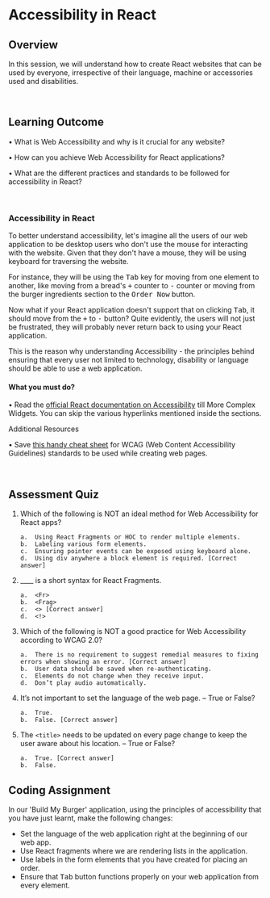 # **Accessibility in React**

## Overview

In this session, we will understand how to create React websites that can be used by everyone, irrespective of their language, machine or accessories used and disabilities.

<br />

## Learning Outcome

•	What is Web Accessibility and why is it crucial for any website?

•	How can you achieve Web Accessibility for React applications?

•	What are the different practices and standards to be followed for accessibility in React?  

<br />

### Accessibility in React

To better understand accessibility, let's imagine all the users of our web application to be desktop users who don't use the mouse for interacting with the website. Given that they don't have a mouse, they will be using keyboard for traversing the website. 

For instance, they will be using the <kbd>Tab</kbd> key for moving from one element to another, like moving from a bread's <kbd>+</kbd> counter to <kbd>-</kbd> counter or moving from the burger ingredients section to the <kbd>Order Now</kbd> button. 

Now what if your React application doesn't support that on clicking <kbd>Tab</kbd>, it should move from the <kbd>+</kbd> to <kbd>-</kbd> button? Quite evidently, the users will not just be frustrated, they will probably never return back to using your React application.

This is the reason why understanding Accessibility - the principles behind ensuring that every user not limited to technology, disability or language should be able to use a web application. 

#### What you must do?

•	Read the [official React documentation on Accessibility](https://reactjs.org/docs/accessibility.html) till More Complex Widgets. You can skip the various hyperlinks mentioned inside the sections. 


Additional Resources

•	Save [this handy cheat sheet](https://www.wuhcag.com/wcag-checklist/) for WCAG (Web Content Accessibility Guidelines) standards to be used while creating web pages. 

<br />

## Assessment Quiz

1.	Which of the following is NOT an ideal method for Web Accessibility for React apps?

        a.	Using React Fragments or HOC to render multiple elements.
        b.	Labeling various form elements.
        c.	Ensuring pointer events can be exposed using keyboard alone.
        d.	Using div anywhere a block element is required. [Correct answer]


2.	____ is a short syntax for React Fragments.

        a.	<Fr>
        b.	<Frag>
        c.	<> [Correct answer]
        d.	<!>


3.	Which of the following is NOT a good practice for Web Accessibility according to WCAG 2.0?

        a.	There is no requirement to suggest remedial measures to fixing errors when showing an error. [Correct answer]
        b.	User data should be saved when re-authenticating.
        c.	Elements do not change when they receive input.
        d.	Don’t play audio automatically.


4.	It’s not important to set the language of the web page. – True or False?

        a.	True. 
        b.	False. [Correct answer]


5.	The ```<title>``` needs to be updated on every page change to keep the user aware about his location. – True or False?

        a.	True. [Correct answer]
        b.	False.


## Coding Assignment

In our 'Build My Burger' application, using the principles of accessibility that you have just learnt, make the following changes:

- Set the language of the web application right at the beginning of our web app.
- Use React fragments where we are rendering lists in the application.
- Use labels in the form elements that you have created for placing an order.
- Ensure that <kbd>Tab</kbd> button functions properly on your web application from every element.
